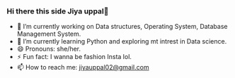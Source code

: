 ### Hi there this side Jiya uppal👋

- 🔭 I’m currently working on Data structures, Operating System, Database Management System.
- 🌱 I’m currently learning Python and exploring mt intrest in Data science.
- 😄 Pronouns: she/her.
- ⚡ Fun fact: I wanna be fashion Insta lol.
- 📫 How to reach me: jiyauppal02@gmail.com
<!--
**jiyauppal/jiyauppal** is a ✨ _special_ ✨ repository because its `README.md` (this file) appears on your GitHub profile.

Here are some ideas to get you started:

- 🔭 I’m currently working on ...
- 🌱 I’m currently learning ...
- 👯 I’m looking to collaborate on ...
- 🤔 I’m looking for help with ...
- 💬 Ask me about ...
- 📫 How to reach me: ...
- 😄 Pronouns: ...
- ⚡ Fun fact: ...
-->
